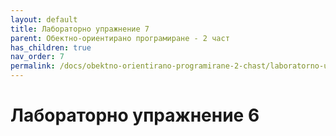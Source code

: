 ```yaml
---
layout: default
title: Лабораторно упражнение 7
parent: Обектно-ориентирано програмиране - 2 част
has_children: true
nav_order: 7
permalink: /docs/obektno-orientirano-programirane-2-chast/laboratorno-uprazhnenie-7
---
```


# Лабораторно упражнение 6

